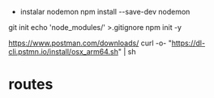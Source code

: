* instalar nodemon
npm install --save-dev nodemon

git init
echo 'node_modules/' >.gitignore
npm init -y

https://www.postman.com/downloads/
curl -o- "https://dl-cli.pstmn.io/install/osx_arm64.sh" | sh

# routes
